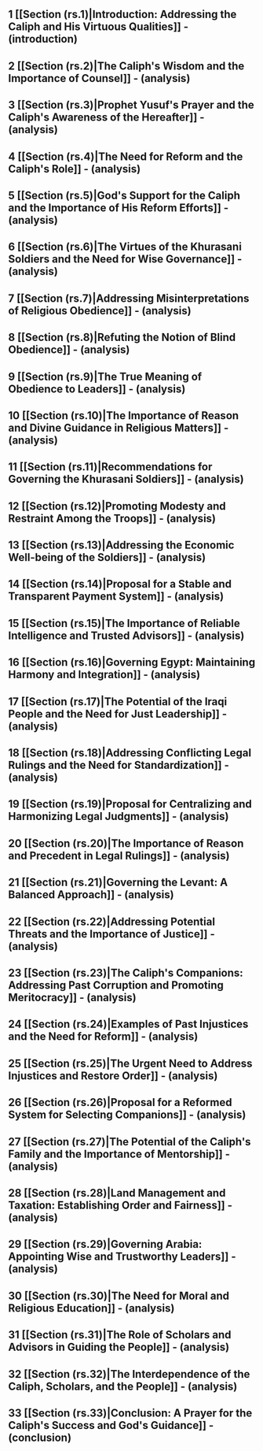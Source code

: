 ## 1 [[Section (rs.1)|Introduction: Addressing the Caliph and His Virtuous Qualities]] - (introduction)
## 2 [[Section (rs.2)|The Caliph's Wisdom and the Importance of Counsel]] - (analysis)
## 3 [[Section (rs.3)|Prophet Yusuf's Prayer and the Caliph's Awareness of the Hereafter]] - (analysis)
## 4 [[Section (rs.4)|The Need for Reform and the Caliph's Role]] - (analysis)
## 5 [[Section (rs.5)|God's Support for the Caliph and the Importance of His Reform Efforts]] - (analysis)
## 6 [[Section (rs.6)|The Virtues of the Khurasani Soldiers and the Need for Wise Governance]] - (analysis)
## 7 [[Section (rs.7)|Addressing Misinterpretations of Religious Obedience]] - (analysis)
## 8 [[Section (rs.8)|Refuting the Notion of Blind Obedience]] - (analysis)
## 9 [[Section (rs.9)|The True Meaning of Obedience to Leaders]] - (analysis)
## 10 [[Section (rs.10)|The Importance of Reason and Divine Guidance in Religious Matters]] - (analysis)
## 11 [[Section (rs.11)|Recommendations for Governing the Khurasani Soldiers]] - (analysis)
## 12 [[Section (rs.12)|Promoting Modesty and Restraint Among the Troops]] - (analysis)
## 13 [[Section (rs.13)|Addressing the Economic Well-being of the Soldiers]] - (analysis)
## 14 [[Section (rs.14)|Proposal for a Stable and Transparent Payment System]] - (analysis)
## 15 [[Section (rs.15)|The Importance of Reliable Intelligence and Trusted Advisors]] - (analysis)
## 16 [[Section (rs.16)|Governing Egypt: Maintaining Harmony and Integration]] - (analysis)
## 17 [[Section (rs.17)|The Potential of the Iraqi People and the Need for Just Leadership]] - (analysis)
## 18 [[Section (rs.18)|Addressing Conflicting Legal Rulings and the Need for Standardization]] - (analysis)
## 19 [[Section (rs.19)|Proposal for Centralizing and Harmonizing Legal Judgments]] - (analysis)
## 20 [[Section (rs.20)|The Importance of Reason and Precedent in Legal Rulings]] - (analysis)
## 21 [[Section (rs.21)|Governing the Levant: A Balanced Approach]] - (analysis)
## 22 [[Section (rs.22)|Addressing Potential Threats and the Importance of Justice]] - (analysis)
## 23 [[Section (rs.23)|The Caliph's Companions: Addressing Past Corruption and Promoting Meritocracy]] - (analysis)
## 24 [[Section (rs.24)|Examples of Past Injustices and the Need for Reform]] - (analysis)
## 25 [[Section (rs.25)|The Urgent Need to Address Injustices and Restore Order]] - (analysis)
## 26 [[Section (rs.26)|Proposal for a Reformed System for Selecting Companions]] - (analysis)
## 27 [[Section (rs.27)|The Potential of the Caliph's Family and the Importance of Mentorship]] - (analysis)
## 28 [[Section (rs.28)|Land Management and Taxation: Establishing Order and Fairness]] - (analysis)
## 29 [[Section (rs.29)|Governing Arabia: Appointing Wise and Trustworthy Leaders]] - (analysis)
## 30 [[Section (rs.30)|The Need for Moral and Religious Education]] - (analysis)
## 31 [[Section (rs.31)|The Role of Scholars and Advisors in Guiding the People]] - (analysis)
## 32 [[Section (rs.32)|The Interdependence of the Caliph, Scholars, and the People]] - (analysis)
## 33 [[Section (rs.33)|Conclusion: A Prayer for the Caliph's Success and God's Guidance]] - (conclusion)
